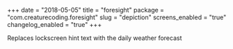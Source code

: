 +++
date = "2018-05-05"
title = "foresight"
package = "com.creaturecoding.foresight"
slug = "depiction"
screens_enabled = "true"
changelog_enabled = "true"
+++

Replaces lockscreen hint text with the daily weather forecast